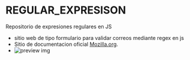 # REGULAR_EXPRESISON
Repositorio de expresiones regulares en JS
- sitio web de tipo formulario para validar correos mediante regex en js
- Sitio de documentacion oficial [Mozilla.org](https://developer.mozilla.org/en-US/docs/Web/JavaScript/Guide/Regular_expressions).
- ![preview img](/preview.jpg)
